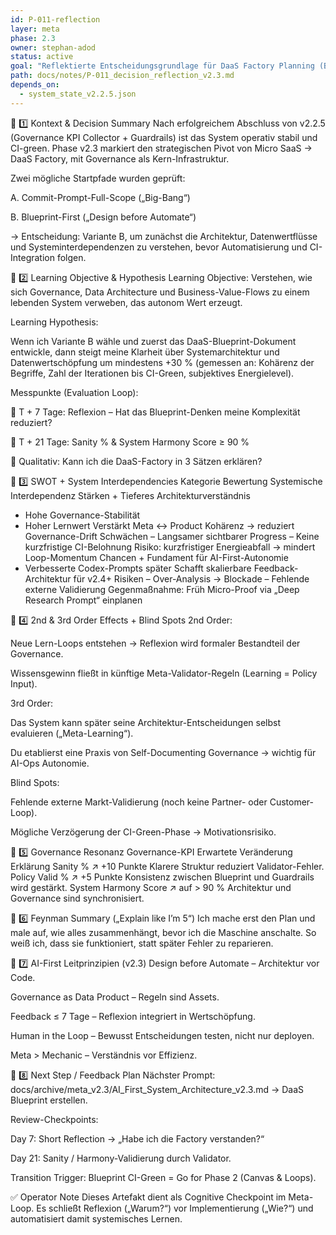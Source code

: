 ```yaml
---
id: P-011-reflection
layer: meta
phase: 2.3
owner: stephan-adod
status: active
goal: "Reflektierte Entscheidungsgrundlage für DaaS Factory Planning (Blueprint-First Ansatz) inkl. Lernhypothese, Governance-Resonanz und AI-First Leitprinzipien"
path: docs/notes/P-011_decision_reflection_v2.3.md
depends_on:
  - system_state_v2.2.5.json
---
```

🧭 1️⃣ Kontext & Decision Summary
Nach erfolgreichem Abschluss von v2.2.5 (Governance KPI Collector + Guardrails) ist das System operativ stabil und CI-green.
Phase v2.3 markiert den strategischen Pivot von Micro SaaS → DaaS Factory, mit Governance als Kern-Infrastruktur.

Zwei mögliche Startpfade wurden geprüft:

A. Commit-Prompt-Full-Scope („Big-Bang“)

B. Blueprint-First („Design before Automate“)

→ Entscheidung: Variante B, um zunächst die Architektur, Datenwertflüsse und Systeminterdependenzen zu verstehen, bevor Automatisierung und CI-Integration folgen.

🎯 2️⃣ Learning Objective & Hypothesis
Learning Objective:
Verstehen, wie sich Governance, Data Architecture und Business-Value-Flows zu einem lebenden System verweben, das autonom Wert erzeugt.

Learning Hypothesis:

Wenn ich Variante B wähle und zuerst das DaaS-Blueprint-Dokument entwickle,
dann steigt meine Klarheit über Systemarchitektur und Datenwertschöpfung um mindestens +30 %
(gemessen an: Kohärenz der Begriffe, Zahl der Iterationen bis CI-Green, subjektives Energielevel).

Messpunkte (Evaluation Loop):

📅 T + 7 Tage: Reflexion – Hat das Blueprint-Denken meine Komplexität reduziert?

🧮 T + 21 Tage: Sanity % & System Harmony Score ≥ 90 %

🧠 Qualitativ: Kann ich die DaaS-Factory in 3 Sätzen erklären?

🧩 3️⃣ SWOT + System Interdependencies
Kategorie	Bewertung	Systemische Interdependenz
Stärken	+ Tieferes Architekturverständnis
+ Hohe Governance-Stabilität
+ Hoher Lernwert	Verstärkt Meta ↔ Product Kohärenz → reduziert Governance-Drift
Schwächen	– Langsamer sichtbarer Progress
– Keine kurzfristige CI-Belohnung	Risiko: kurzfristiger Energieabfall → mindert Loop-Momentum
Chancen	+ Fundament für AI-First-Autonomie
+ Verbesserte Codex-Prompts später	Schafft skalierbare Feedback-Architektur für v2.4+
Risiken	– Over-Analysis → Blockade
– Fehlende externe Validierung	Gegenmaßnahme: Früh Micro-Proof via „Deep Research Prompt“ einplanen

🔁 4️⃣ 2nd & 3rd Order Effects + Blind Spots
2nd Order:

Neue Lern-Loops entstehen → Reflexion wird formaler Bestandteil der Governance.

Wissensgewinn fließt in künftige Meta-Validator-Regeln (Learning = Policy Input).

3rd Order:

Das System kann später seine Architektur-Entscheidungen selbst evaluieren („Meta-Learning“).

Du etablierst eine Praxis von Self-Documenting Governance → wichtig für AI-Ops Autonomie.

Blind Spots:

Fehlende externe Markt-Validierung (noch keine Partner- oder Customer-Loop).

Mögliche Verzögerung der CI-Green-Phase → Motivationsrisiko.

🧮 5️⃣ Governance Resonanz
Governance-KPI	Erwartete Veränderung	Erklärung
Sanity %	↗ +10 Punkte	Klarere Struktur reduziert Validator-Fehler.
Policy Valid %	↗ +5 Punkte	Konsistenz zwischen Blueprint und Guardrails wird gestärkt.
System Harmony Score	↗ auf > 90 %	Architektur und Governance sind synchronisiert.

🧩 6️⃣ Feynman Summary („Explain like I’m 5“)
Ich mache erst den Plan und male auf, wie alles zusammenhängt,
bevor ich die Maschine anschalte. So weiß ich, dass sie funktioniert,
statt später Fehler zu reparieren.

🤖 7️⃣ AI-First Leitprinzipien (v2.3)
Design before Automate – Architektur vor Code.

Governance as Data Product – Regeln sind Assets.

Feedback ≤ 7 Tage – Reflexion integriert in Wertschöpfung.

Human in the Loop – Bewusst Entscheidungen testen, nicht nur deployen.

Meta > Mechanic – Verständnis vor Effizienz.

🧭 8️⃣ Next Step / Feedback Plan
Nächster Prompt: docs/archive/meta_v2.3/AI_First_System_Architecture_v2.3.md → DaaS Blueprint erstellen.

Review-Checkpoints:

Day 7: Short Reflection → „Habe ich die Factory verstanden?“

Day 21: Sanity / Harmony-Validierung durch Validator.

Transition Trigger: Blueprint CI-Green = Go for Phase 2 (Canvas & Loops).

✅ Operator Note
Dieses Artefakt dient als Cognitive Checkpoint im Meta-Loop.
Es schließt Reflexion („Warum?“) vor Implementierung („Wie?“) und automatisiert damit systemisches Lernen.

